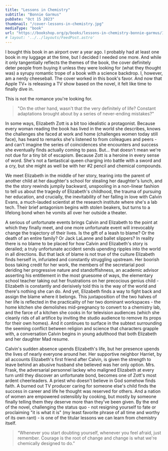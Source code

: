 ```yaml
---
title: "Lessons in Chemistry"
subtitle: "Bonnie Garmus"
pubDate: "Oct 15 2023"
thumbnail: "/cover-lessons-in-chemistry.jpg"
mediaType: "book"
url: "https://bookshop.org/p/books/lessons-in-chemistry-bonnie-garmus/19638865"
# layout: '../../layouts/FeedPost.astro'
---
```

I bought this book in an airport over a year ago. I probably had at least one book in my luggage at the time, but I decided I needed one more. And while it only tangentially reflects the themes of the book, the cover definitely deter people from buying it unless they were looking for (what they thought was) a syrupy romantic trope of a book with a science backdrop. I, however, am a nerdy cheeseball. The cover worked in this book's favor. And now that Apple TV+ is releasing a TV show based on the novel, it felt like time to finally dive in.

This is not the romance you're looking for.

> "On the other hand, wasn't that the very definitely of life? Constant adaptations brought about by a series of never-ending mistakes?"

In some ways, Elizabeth Zott is a bit too idealistic a protagonist. Because every woman reading the book has lived in the world she describes, knows the challenges she faced at work and home (challenges women today still face), has heard to remarks she's listened to from colleagues and peers - and can't imagine the series of coincidences she encounters and success she eventually finds actually coming to pass. But... that doesn't mean we're not due for a tiny bit of escapism. Because Zott is a heroine in every sense of word. She's not a fantastical queen charging into battle with a sword and a cry, but she might as well be with her #2 pencil and chemical compounds.

We meet Elizabeth in the middle of her story, tearing into the parent of another child at her daughter's school for stealing her daughter's lunch, and the the story rewinds jumpily backward, unspooling in a non-linear fashion to tell us about the tragedy of Elizabeth's childhood, the trauma of pursuing her education, and crucially, the inevitability of her falling in love with Calvin Evans, a much-lauded scientist at the research institute where she's a lab tech. Their brief antagonism begins with stolen beakers, but turns to a lifelong bond when he vomits all over her outside a theater. 

A serious of unfortunate events brings Calvin and Elizabeth to the point at which they finally meet, and one more unfortunate event will irrevocably change the trajectory of their lives. Is the gift of a leash to blame? Or the death of an entire family? Or Jack LaLanne and ballet slippers? In reality there is no blame to be placed for how Calvin and Elizabeth's story is derailed; a truly unfortunate accident sends upending ripples into the world in all directions. But that lack of blame is not true of the culture Elizabeth finds herself in, infuriated and constantly struggling upstream. Her boorish boss taking credit for her work, the members of the secretarial pool deriding her progressive nature and standoffishness, an academic advisor asserting his entitlement in the most gruesome of ways, the elementary school teacher taking out her frustrations on her precocious genius child - Elizabeth is constantly and derisively told this is the way of the world and there's nothing she can do. And yet, Elizabeth finds a way to fight back and assign the blame where it belongs. This juxtaposition of the two halves of her life is reflected in the practicality of her two dominant workspaces - the home kitchen she demolishes mid-pregnancy to convert to a chemistry lab, and the farce of a kitchen she cooks in for television audiences (which she cleanly rids of all artifice by inviting the studio audience to remove its props for their own homes). And it continues to surface in the subtext surrounding the seeming conflict between religion and science that characters grapple with, a conversation Calvin begins in young adulthood that both Elizabeth and her daughter Mad resume.

Calvin's sudden absence upends Elizabeth's life, but her presence upends the lives of nearly everyone around her. Her supportive neighbor Harriet, by all accounts Elizabeth's first friend after Calvin, is given the strength to leave behind an abusive husband she believed was her only option. Mrs. Frask, the adversarial personnel lackey who maligned Elizabeth at every turn until they discover an unfortunate bond, becomes one of Zott's most ardent cheerleaders. A priest who doesn't believe in God somehow finds faith. A burned out TV producer caring for someone else's child finds the success in career and life he thought was reserved for others. And a nation of women are empowered ostensibly by cooking, but mostly by someone finally telling them they deserve more than they've been given. By the end of the novel, challenging the status quo - not resigning yourself to fate or proclaiming "it is what it is" (my least favorite phrase of all time and worthy of its own rant) - is one of the titular lessons we can learn from chemistry itself. 

> “Whenever you start doubting yourself, whenever you feel afraid, just remember. Courage is the root of change and change is what we're chemically designed to do.” 